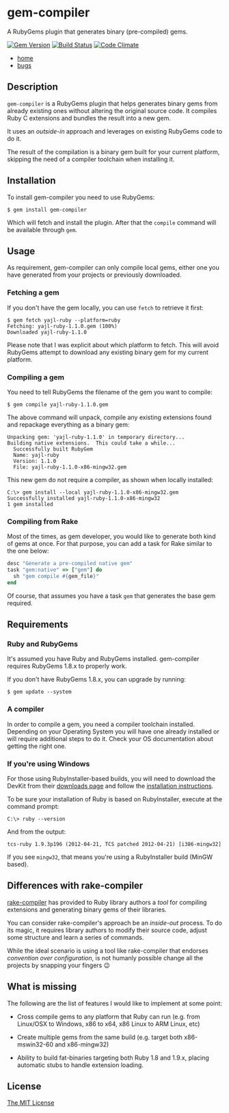 # gem-compiler

A RubyGems plugin that generates binary (pre-compiled) gems.

[![Gem Version](https://badge.fury.io/rb/gem-compiler.svg)](http://badge.fury.io/rb/gem-compiler)
[![Build Status](https://travis-ci.org/luislavena/gem-compiler.svg?branch=master)](https://travis-ci.org/luislavena/gem-compiler)
[![Code Climate](https://codeclimate.com/github/luislavena/gem-compiler.png)](https://codeclimate.com/github/luislavena/gem-compiler)

- [home](https://github.com/luislavena/gem-compiler)
- [bugs](https://github.com/luislavena/gem-compiler/issues)

## Description

`gem-compiler` is a RubyGems plugin that helps generates binary gems from
already existing ones without altering the original source code. It compiles
Ruby C extensions and bundles the result into a new gem.

It uses an *outside-in* approach and leverages on existing RubyGems code to
do it.

The result of the compilation is a binary gem built for your current platform,
skipping the need of a compiler toolchain when installing it.

## Installation

To install gem-compiler you need to use RubyGems:

    $ gem install gem-compiler

Which will fetch and install the plugin. After that the `compile` command
will be available through `gem`.

## Usage

As requirement, gem-compiler can only compile local gems, either one you have
generated from your projects or previously downloaded.

### Fetching a gem

If you don't have the gem locally, you can use `fetch` to retrieve it first:

    $ gem fetch yajl-ruby --platform=ruby
    Fetching: yajl-ruby-1.1.0.gem (100%)
    Downloaded yajl-ruby-1.1.0

Please note that I was explicit about which platform to fetch. This will
avoid RubyGems attempt to download any existing binary gem for my current
platform.

### Compiling a gem

You need to tell RubyGems the filename of the gem you want to compile:

    $ gem compile yajl-ruby-1.1.0.gem

The above command will unpack, compile any existing extensions found and
repackage everything as a binary gem:

    Unpacking gem: 'yajl-ruby-1.1.0' in temporary directory...
    Building native extensions.  This could take a while...
      Successfully built RubyGem
      Name: yajl-ruby
      Version: 1.1.0
      File: yajl-ruby-1.1.0-x86-mingw32.gem

This new gem do not require a compiler, as shown when locally installed:

    C:\> gem install --local yajl-ruby-1.1.0-x86-mingw32.gem
    Successfully installed yajl-ruby-1.1.0-x86-mingw32
    1 gem installed

### Compiling from Rake

Most of the times, as gem developer, you would like to generate both kind of
gems at once. For that purpose, you can add a task for Rake similar to the
one below:

```ruby
desc "Generate a pre-compiled native gem"
task "gem:native" => ["gem"] do
  sh "gem compile #{gem_file}"
end
```

Of course, that assumes you have a task `gem` that generates the base gem
required.

## Requirements

### Ruby and RubyGems

It's assumed you have Ruby and RubyGems installed. gem-compiler requires
RubyGems 1.8.x to properly work.

If you don't have RubyGems 1.8.x, you can upgrade by running:

    $ gem update --system

### A compiler

In order to compile a gem, you need a compiler toolchain installed. Depending
on your Operating System you will have one already installed or will require
additional steps to do it. Check your OS documentation about getting the
right one.

### If you're using Windows

For those using RubyInstaller-based builds, you will need to download the
DevKit from their [downloads page](http://rubyinstaller.org/downloads)
and follow the [installation instructions](https://github.com/oneclick/rubyinstaller/wiki/Development-Kit).

To be sure your installation of Ruby is based on RubyInstaller, execute at
the command prompt:

    C:\> ruby --version

And from the output:

    tcs-ruby 1.9.3p196 (2012-04-21, TCS patched 2012-04-21) [i386-mingw32]

If you see `mingw32`, that means you're using a RubyInstaller build
(MinGW based).

## Differences with rake-compiler

[rake-compiler](https://github.com/luislavena/rake-compiler) has provided to
Ruby library authors a *tool* for compiling extensions and generating binary
gems of their libraries.

You can consider rake-compiler's approach be an *inside-out* process. To do
its magic, it requires library authors to modify their source code, adjust
some structure and learn a series of commands.

While the ideal scenario is using a tool like rake-compiler that endorses
*convention over configuration*, is not humanly possible change all the
projects by snapping your fingers :wink:

## What is missing

The following are the list of features I would like to implement at some
point:

- Cross compile gems to any platform that Ruby can run
(e.g. from Linux/OSX to Windows, x86 to x64, x86 Linux to ARM Linux, etc)

- Create multiple gems from the same build
(e.g. target both x86-mswin32-60 and x86-mingw32)

- Ability to build fat-binaries targeting both Ruby 1.8 and 1.9.x,
placing automatic stubs to handle extension loading.

## License

[The MIT License](LICENSE)
